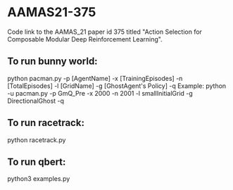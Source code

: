 # AAMAS21-375
Code link to the AAMAS_21 paper id 375 titled "Action Selection for Composable Modular Deep Reinforcement Learning".

## To run bunny world:
python pacman.py -p [AgentName] -x [TrainingEpisodes] -n [TotalEpisodes]  -l [GridName] -g [GhostAgent's Policy] -q
Example:
python -u pacman.py -p GmQ_Pre -x 2000 -n 2001  -l smallInitialGrid -g DirectionalGhost -q

## To run racetrack:
python racetrack.py

## To run qbert:
python3 examples.py
